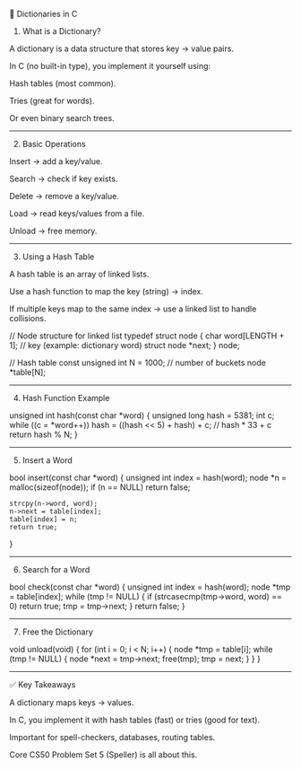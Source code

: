 📖 Dictionaries in C

1. What is a Dictionary?

A dictionary is a data structure that stores key → value pairs.

In C (no built-in type), you implement it yourself using:

Hash tables (most common).

Tries (great for words).

Or even binary search trees.




---

2. Basic Operations

Insert → add a key/value.

Search → check if key exists.

Delete → remove a key/value.

Load → read keys/values from a file.

Unload → free memory.



---

3. Using a Hash Table

A hash table is an array of linked lists.

Use a hash function to map the key (string) → index.

If multiple keys map to the same index → use a linked list to handle collisions.


// Node structure for linked list
typedef struct node
{
    char word[LENGTH + 1]; // key (example: dictionary word)
    struct node *next;
} node;

// Hash table
const unsigned int N = 1000;  // number of buckets
node *table[N];


---

4. Hash Function Example

unsigned int hash(const char *word)
{
    unsigned long hash = 5381;
    int c;
    while ((c = *word++))
        hash = ((hash << 5) + hash) + c; // hash * 33 + c
    return hash % N;
}


---

5. Insert a Word

bool insert(const char *word)
{
    unsigned int index = hash(word);
    node *n = malloc(sizeof(node));
    if (n == NULL)
        return false;

    strcpy(n->word, word);
    n->next = table[index];
    table[index] = n;
    return true;
}


---

6. Search for a Word

bool check(const char *word)
{
    unsigned int index = hash(word);
    node *tmp = table[index];
    while (tmp != NULL)
    {
        if (strcasecmp(tmp->word, word) == 0)
            return true;
        tmp = tmp->next;
    }
    return false;
}


---

7. Free the Dictionary

void unload(void)
{
    for (int i = 0; i < N; i++)
    {
        node *tmp = table[i];
        while (tmp != NULL)
        {
            node *next = tmp->next;
            free(tmp);
            tmp = next;
        }
    }
}


---

✅ Key Takeaways

A dictionary maps keys → values.

In C, you implement it with hash tables (fast) or tries (good for text).

Important for spell-checkers, databases, routing tables.

Core CS50 Problem Set 5 (Speller) is all about this.

